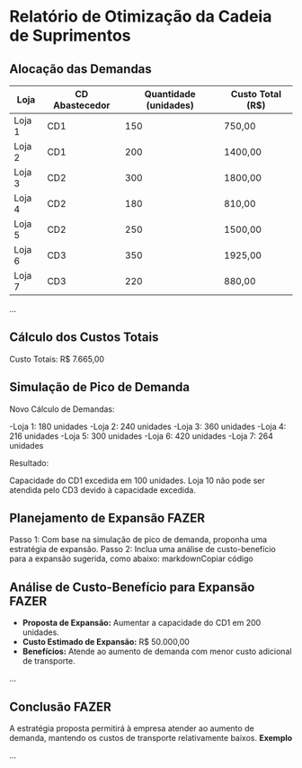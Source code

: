 # Relatório de Otimização da Cadeia de Suprimentos

## Alocação das Demandas

| Loja   | CD Abastecedor | Quantidade (unidades) | Custo Total (R$) |
|--------|----------------|-----------------------|------------------|
| Loja 1 | CD1            | 150                   | 750,00           |
| Loja 2 | CD1            | 200                   | 1400,00          |
| Loja 3 | CD2            | 300                   | 1800,00          |
| Loja 4 | CD2            | 180                   | 810,00           |
| Loja 5 | CD2            | 250                   | 1500,00          |
| Loja 6 | CD3            | 350                   | 1925,00          |
| Loja 7 | CD3            | 220                   | 880,00           |

...

## Cálculo dos Custos Totais

Custo Totais: R$ 7.665,00

## Simulação de Pico de Demanda
Novo Cálculo de Demandas:

-Loja 1: 180 unidades
-Loja 2: 240 unidades
-Loja 3: 360 unidades
-Loja 4: 216 unidades
-Loja 5: 300 unidades
-Loja 6: 420 unidades
-Loja 7: 264 unidades


Resultado:


Capacidade do CD1 excedida em 100 unidades.
Loja 10 não pode ser atendida pelo CD3 devido à capacidade excedida.


## Planejamento de Expansão FAZER

Passo 1: Com base na simulação de pico de demanda, proponha uma estratégia de expansão.
Passo 2: Inclua uma análise de custo-benefício para a expansão sugerida, como abaixo:
markdownCopiar código

## Análise de Custo-Benefício para Expansão FAZER

- **Proposta de Expansão:** Aumentar a capacidade do CD1 em 200 unidades.
- **Custo Estimado de Expansão:** R$ 50.000,00
- **Benefícios:** Atende ao aumento de demanda com menor custo adicional de transporte.

...

## Conclusão FAZER
A estratégia proposta permitirá à empresa atender ao aumento de demanda, mantendo os custos de transporte relativamente baixos. **Exemplo**



...
